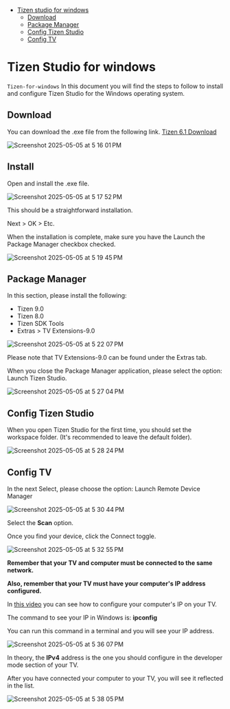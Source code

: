 <!-- START doctoc generated TOC please keep comment here to allow auto update -->

- [Tizen studio for windows](#Tizen-for-windows)
  - [Download](#download)
  - [Package Manager](#package-manager)
  - [Config Tizen Studio](#config-tizen-studio)
  - [Config TV](#config-tv)



<!-- END doctoc generated TOC please keep comment here to allow auto update -->

# Tizen Studio for windows

`Tizen-for-windows` In this document you will find the steps to follow to install and configure Tizen Studio for the Windows operating system.


## Download

You can download the .exe file from the following link. [Tizen 6.1 Download](https://developer.tizen.org/development/tizen-studio/download/)

![Screenshot 2025-05-05 at 5 16 01 PM](https://github.com/user-attachments/assets/8d6f05ba-ebab-4b7e-a97d-10004eac42ca)

## Install

Open and install the .exe file.

![Screenshot 2025-05-05 at 5 17 52 PM](https://github.com/user-attachments/assets/84b0aa32-98bb-4b33-b2fd-0f71ba7ac908)

This should be a straightforward installation.

Next > OK > Etc.

When the installation is complete, make sure you have the Launch the Package Manager checkbox checked.

![Screenshot 2025-05-05 at 5 19 45 PM](https://github.com/user-attachments/assets/15f68fb8-d002-42f8-b9f8-2b3273447d0d)

## Package Manager

In this section, please install the following:
- Tizen 9.0
- Tizen 8.0
- Tizen SDK Tools
- Extras > TV Extensions-9.0

![Screenshot 2025-05-05 at 5 22 07 PM](https://github.com/user-attachments/assets/726699d6-ac83-424b-98ad-cb6ffd3cc83c)

Please note that TV Extensions-9.0 can be found under the Extras tab.

When you close the Package Manager application, please select the option: Launch Tizen Studio.

![Screenshot 2025-05-05 at 5 27 04 PM](https://github.com/user-attachments/assets/d35719eb-a6d9-4b6c-9699-ca4c08d0ae19)



## Config Tizen Studio

When you open Tizen Studio for the first time, you should set the workspace folder. (It's recommended to leave the default folder).


![Screenshot 2025-05-05 at 5 28 24 PM](https://github.com/user-attachments/assets/eba5b61f-358a-410b-94dd-f5571fb7bd9b)


## Config TV

In the next Select, please choose the option: Launch Remote Device Manager


![Screenshot 2025-05-05 at 5 30 44 PM](https://github.com/user-attachments/assets/bab811fe-c14b-466d-a70e-cf8306a17453)

Select the **Scan** option.

Once you find your device, click the Connect toggle.

![Screenshot 2025-05-05 at 5 32 55 PM](https://github.com/user-attachments/assets/2e048ed9-7e30-43ba-8105-2b5358e1130a)

**Remember that your TV and computer must be connected to the same network.**

**Also, remember that your TV must have your computer's IP address configured.**

In [this video](https://www.youtube.com/watch?v=F8kkdIh1TGY) you can see how to configure your computer's IP on your TV.

The command to see your IP in Windows is: **ipconfig**

You can run this command in a terminal and you will see your IP address.


![Screenshot 2025-05-05 at 5 36 07 PM](https://github.com/user-attachments/assets/458657f8-76cc-4e02-a6da-986d2887fc1e)

In theory, the **IPv4** address is the one you should configure in the developer mode section of your TV.

After you have connected your computer to your TV, you will see it reflected in the list.

![Screenshot 2025-05-05 at 5 38 05 PM](https://github.com/user-attachments/assets/83f35157-69d7-4e7b-818c-cad1ef1fa9d6)


